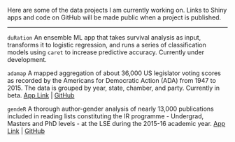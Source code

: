 Here are some of the data projects I am currently working on. Links to Shiny apps and code on GitHub will be made public when a project is published.

***

`duRation` An ensemble ML app that takes survival analysis as input, transforms it to logistic regression, and runs a series of classification models using `caret` to increase predictive accuracy. Currently under development.

`adamap` A mapped aggregation of about 36,000 US legislator voting scores as recorded by the Americans for Democratic Action (ADA) from 1947 to 2015. The data is grouped by year, state, chamber, and party. Currently in beta. [App Link](https://gokhan.shinyapps.io/adamap/) |  [GitHub](https://github.com/ciflikli/adamap)

`gendeR` A thorough author-gender analysis of nearly 13,000 publications included in reading lists constituting the IR programme - Undergrad, Masters and PhD levels - at the LSE during the 2015-16 academic year. [App Link](https://gokhan.shinyapps.io/gender/) |  [GitHub](https://github.com/ciflikli/gender)